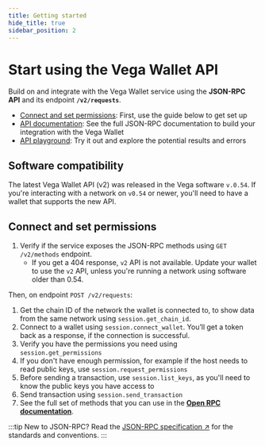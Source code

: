 ```yaml
---
title: Getting started
hide_title: true
sidebar_position: 2 
---
```


# Start using the Vega Wallet API
Build on and integrate with the Vega Wallet service using the **JSON-RPC API** and its endpoint **`/v2/requests`**.

* [Connect and set permissions](#connect-and-set-permissions): First, use the guide below to get set up
* [API documentation](./openrpc): See the full JSON-RPC documentation to build your integration with the Vega Wallet
* [API playground](./openrpc-api-playground): Try it out and explore the potential results and errors

## Software compatibility
The latest Vega Wallet API (v2) was released in the Vega software `v.0.54`. If you're interacting with a network on `v0.54` or newer, you'll need to have a wallet that supports the new API.

## Connect and set permissions
1. Verify if the service exposes the JSON-RPC methods using `GET /v2/methods` endpoint.
   * If you get a 404 response, `v2` API is not available. Update your wallet to use the `v2` API, unless you're running a network using software older than 0.54.

Then, on endpoint `POST /v2/requests`:
1. Get the chain ID of the network the wallet is connected to, to show data from the same network using `session.get_chain_id`.
2. Connect to a wallet using `session.connect_wallet`. You’ll get a token back as a response, if the connection is successful.
3. Verify you have the permissions you need using `session.get_permissions`
4. If you don't have enough permission, for example if the host needs to read public keys, use `session.request_permissions`
5. Before sending a transaction, use `session.list_keys`, as you'll need to know the public keys you have access to
6. Send transaction using `session.send_transaction`
7. See the full set of methods that you can use in the **[Open RPC documentation](./openrpc)**.


:::tip New to JSON-RPC?
Read the [JSON-RPC specification ↗](https://www.jsonrpc.org/specification) for the standards and conventions.
:::
